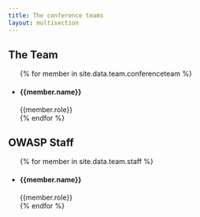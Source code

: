 ```yaml
---
title: The conference teams
layout: multisection
---
```



<section class="team-list">
	<h1>The Team</h1>
	<ul >
	{% for member in site.data.team.conferenceteam %}
	<li>
		<div style="background-image: url(../assets/images/team/{{member.image | default: 'owasp_logo.png'}})" alt="{{member.name}} {{member.role}}"></div>
		<h4>{{member.name}}</h4>
		<span class="role">{{member.role}}</span>
	</li>
	{% endfor %}
	</ul>
</section>
<section class="team-list">
	<h1>OWASP Staff</h1>
	<ul>
	{% for member in site.data.team.staff %}
	<li>
		<div style="background-image: url(../assets/images/team/{{member.image | default: 'owasp_logo.png'}})" alt="{{member.name}} {{member.role}}"></div>
		<h4>{{member.name}}</h4>
		<span class="role">{{member.role}}</span>
	</li>
	{% endfor %}
	</ul>
</section>

